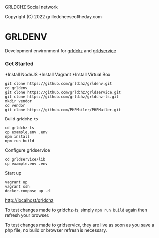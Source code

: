 GRLDCHZ Social network

Copyright (C) 2022 grilledcheeseoftheday.com

# GRLDENV

Development environment for [grldchz](https://github.com/grldchz/grldchz-ts) and [grldservice](https://github.com/grldchz/grldservice)

### Get Started

*Install NodeJS
*Install Vagrant
*Install Virtual Box

```
git clone https://github.com/grldchz/grldenv.git
cd grldenv
git clone https://github.com/grldchz/grldservice.git
git clone https://github.com/grldchz/grldchz-ts.git
mkdir vendor
cd vendor
git clone https://github.com/PHPMailer/PHPMailer.git
```

Build grldchz-ts

```
cd grldchz-ts
cp example.env .env
npm install
npm run build
```

Configure grldservice

```
cd grldservice/lib
cp example.env .env
```

Start up

```
vagrant up
vagrant ssh
docker-compose up -d
```

[http://localhost/grldchz](http://localhost/grldchz)

To test changes made to grldchz-ts, simply `npm run build` again then refresh your browser.

To test changes made to grldservice, they are live as soon as you save a php file, no build or browser refresh is necessary.